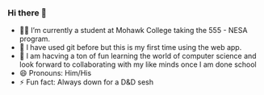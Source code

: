 ### Hi there 👋
- 👨‍🎓 I’m currently a student at Mohawk College taking the 555 - NESA program.
- 👣 I have used git before but this is my first time using the web app. 
- 🚀 I am hacving a ton of fun learning the world of computer science and look forward to collaborating with my like minds once I am done school
- 😄 Pronouns: Him/His
- ⚡ Fun fact: Always down for a D&D sesh 

<!-- **M0rT0rr/M0rT0rr** is a ✨ _special_ ✨ repository because its `README.md` (this file) appears on your GitHub profile.


